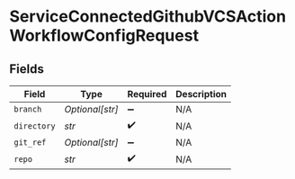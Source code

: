 # ServiceConnectedGithubVCSActionWorkflowConfigRequest


## Fields

| Field              | Type               | Required           | Description        |
| ------------------ | ------------------ | ------------------ | ------------------ |
| `branch`           | *Optional[str]*    | :heavy_minus_sign: | N/A                |
| `directory`        | *str*              | :heavy_check_mark: | N/A                |
| `git_ref`          | *Optional[str]*    | :heavy_minus_sign: | N/A                |
| `repo`             | *str*              | :heavy_check_mark: | N/A                |